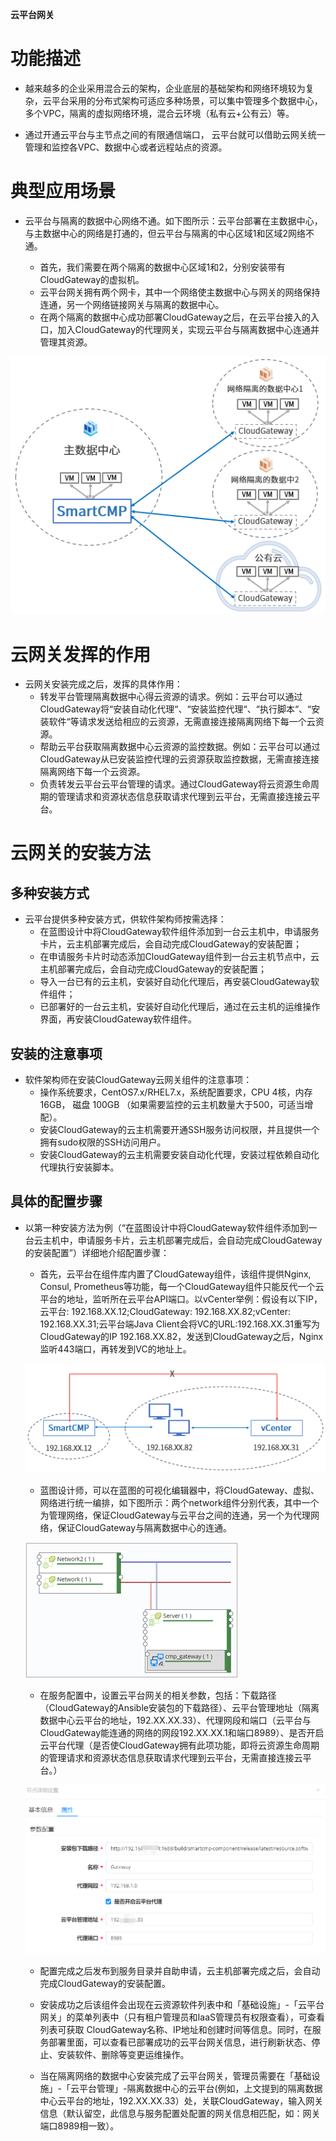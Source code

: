 **云平台网关**
# 功能描述

+ 越来越多的企业采用混合云的架构，企业底层的基础架构和网络环境较为复杂，云平台采用的分布式架构可适应多种场景，可以集中管理多个数据中心，多个VPC，隔离的虚拟网络环境，混合云环境（私有云+公有云）等。

+ 通过开通云平台与主节点之间的有限通信端口， 云平台就可以借助云网关统一管理和监控各VPC、数据中心或者远程站点的资源。

# 典型应用场景

+ 云平台与隔离的数据中心网络不通。如下图所示：云平台部署在主数据中心，与主数据中心的网络是打通的，但云平台与隔离的中心区域1和区域2网络不通。

    + 首先，我们需要在两个隔离的数据中心区域1和2，分别安装带有CloudGateway的虚拟机。
    + 云平台网关拥有两个网卡，其中一个网络使主数据中心与网关的网络保持连通，另一个网络链接网关与隔离的数据中心。
    + 在两个隔离的数据中心成功部署CloudGateway之后，在云平台接入的入口，加入CloudGateway的代理网关，实现云平台与隔离数据中心连通并管理其资源。

![CloudGateway](../../picture/Admin/CloudGateway.png)

# 云网关发挥的作用
+ 云网关安装完成之后，发挥的具体作用：
    + 转发平台管理隔离数据中心得云资源的请求。例如：云平台可以通过CloudGateway将“安装自动化代理“、“安装监控代理“、“执行脚本“、“安装软件“等请求发送给相应的云资源，无需直接连接隔离网络下每一个云资源。
    + 帮助云平台获取隔离数据中心云资源的监控数据。例如：云平台可以通过CloudGateway从已安装监控代理的云资源获取监控数据，无需直接连接隔离网络下每一个云资源。
    + 负责转发云平台云平台管理的请求。通过CloudGateway将云资源生命周期的管理请求和资源状态信息获取请求代理到云平台，无需直接连接云平台。

# 云网关的安装方法

## 多种安装方式
+ 云平台提供多种安装方式，供软件架构师按需选择：
    + 在蓝图设计中将CloudGateway软件组件添加到一台云主机中，申请服务卡片，云主机部署完成后，会自动完成CloudGateway的安装配置；
    + 在申请服务卡片时动态添加CloudGateway组件到一台云主机节点中，云主机部署完成后，会自动完成CloudGateway的安装配置；
    + 导入一台已有的云主机，安装好自动化代理后，再安装CloudGateway软件组件；
    + 已部署好的一台云主机，安装好自动化代理后，通过在云主机的运维操作界面，再安装CloudGateway软件组件。

## 安装的注意事项

+ 软件架构师在安装CloudGateway云网关组件的注意事项：
    + 操作系统要求，CentOS7.x/RHEL7.x，系统配置要求，CPU 4核，内存 16GB， 磁盘 100GB （如果需要监控的云主机数量大于500，可适当增配）。
    + 安装CloudGateway的云主机需要开通SSH服务访问权限，并且提供一个拥有sudo权限的SSH访问用户。
    + 安装CloudGateway的云主机需要安装自动化代理，安装过程依赖自动化代理执行安装脚本。

## 具体的配置步骤

+ 以第一种安装方法为例（“在蓝图设计中将CloudGateway软件组件添加到一台云主机中，申请服务卡片，云主机部署完成后，会自动完成CloudGateway的安装配置”）详细地介绍配置步骤：

    + 首先，云平台在组件库内置了CloudGateway组件，该组件提供Nginx, Consul, Prometheus等功能，每一个CloudGateway组件只能反代一个云平台的地址，监听所在云平台API端口。以vCenter举例：假设有以下IP，云平台: 192.168.XX.12;CloudGateway: 192.168.XX.82;vCenter: 192.168.XX.31;云平台端Java Client会将VC的URL:192.168.XX.31重写为CloudGateway的IP 192.168.XX.82，发送到CloudGateway之后，Nginx监听443端口，再转发到VC的地址上。

     ![CloudGateway反代](../../picture/Admin/CloudGateway反代.png) 

    + 蓝图设计师，可以在蓝图的可视化编辑器中，将CloudGateway、虚拟、网络进行统一编排，如下图所示：两个network组件分别代表，其中一个为管理网络，保证CloudGateway与云平台之间的连通，另一个为代理网络，保证CloudGateway与隔离数据中心的连通。
    
    ![CloudGateway+VM+Network](../../picture/Admin/CloudGateway+VM+Network.png)   

    + 在服务配置中，设置云平台网关的相关参数，包括：下载路径（CloudGateway的Ansible安装包的下载路径）、云平台管理地址（隔离数据中心云平台的地址，192.XX.XX.33）、代理网段和端口（云平台与CloudGateway能连通的网络的网段192.XX.XX.1和端口8989）、是否开启云平台代理（是否使CloudGateway拥有此项功能，即将云资源生命周期的管理请求和资源状态信息获取请求代理到云平台，无需直接连接云平台。）

    ![CloudGateway参数配置](../../picture/Admin/CloudGateway参数配置.png)   

    + 配置完成之后发布到服务目录并自助申请，云主机部署完成之后，会自动完成CloudGateway的安装配置。
    
    + 安装成功之后该组件会出现在云资源软件列表中和「基础设施」-「云平台网关」的菜单列表中（只有租户管理员和IaaS管理员有权限查看），可查看列表可获取 CloudGateway名称、IP地址和创建时间等信息。同时，在服务部署里面，可以查看已部署成功的云平台网关信息，进行刷新状态、停止、安装软件、删除等变更运维操作。

    + 当在隔离网络的数据中心安装完成了云平台网关，管理员需要在「基础设施」-「云平台管理」-隔离数据中心的云平台(例如，上文提到的隔离数据中心云平台的地址，192.XX.XX.33）处，关联CloudGateway，输入网关信息（默认留空，此信息与服务配置处配置的网关信息相匹配，如：网关端口8989相一致）。

